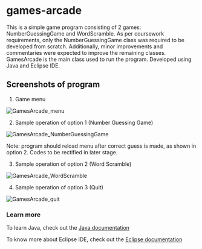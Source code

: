 # games-arcade
This is a simple game program consisting of 2 games: NumberGuessingGame and WordScramble. As per coursework requirements, only the NumberGuessingGame class was required to be developed from scratch. Additionally, minor improvements and commentaries were expected to improve the remaining classes. GamesArcade is the main class used to run the program. Developed using Java and Eclipse IDE.

## Screenshots of program
1. Game menu

![GamesArcade_menu](https://user-images.githubusercontent.com/55747927/67636116-35d95180-f908-11e9-8f56-eafdc73c0d19.png)



2. Sample operation of option 1 (Number Guessing Game)

![GamesArcade_NumberGuessingGame](https://user-images.githubusercontent.com/55747927/67644867-05bd9d00-f960-11e9-9cbb-c940ac6a5efe.png)

Note: program should reload menu after correct guess is made, as shown in option 2. Codes to be rectified in later stage. 



3. Sample operation of option 2 (Word Scramble)

![GamesArcade_WordScramble](https://user-images.githubusercontent.com/55747927/67644348-c68d4d00-f95b-11e9-992d-fad65cc911e8.png)



4. Sample operation of option 3 (Quit)

![GamesArcade_quit](https://user-images.githubusercontent.com/55747927/67644886-24bc2f00-f960-11e9-9852-9e383c0eefbb.png)



### Learn more
To learn Java, check out the [Java documentation](https://docs.oracle.com/en/java/javase/13/)

To know more about Eclipse IDE, check out the [Eclipse documentation](https://help.eclipse.org/2019-09/index.jsp)
